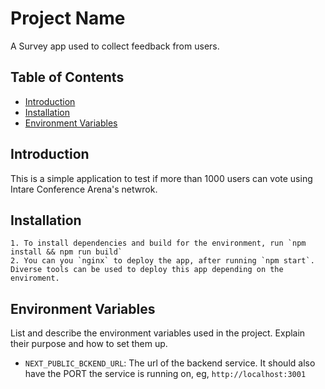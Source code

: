 # Project Name

A Survey app used to collect feedback from users.

## Table of Contents

- [Introduction](#introduction)
- [Installation](#installation)
- [Environment Variables](#environment-variables)

## Introduction

This is a simple application to test if more than 1000 users can vote using Intare Conference Arena's netwrok.

## Installation

    1. To install dependencies and build for the environment, run `npm install && npm run build`
    2. You can you `nginx` to deploy the app, after running `npm start`. Diverse tools can be used to deploy this app depending on the enviroment.

## Environment Variables

List and describe the environment variables used in the project. Explain their purpose and how to set them up.

- `NEXT_PUBLIC_BCKEND_URL`: The url of the backend service. It should also have the PORT the service is running on, eg, `http://localhost:3001`


